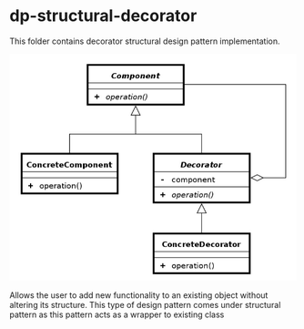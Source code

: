 dp-structural-decorator
==========================

This folder contains decorator structural design pattern implementation.

![alt text](https://github.com/FaroukBENGHARSSALLAH/design-pattern/blob/master/dp-structural/dp-structural-decorator/dp-structural-decorator.jpg "decorator pattern")

Allows the user to add new functionality to an existing object without altering its structure. This type of design pattern comes under structural pattern as this pattern acts as a wrapper to existing class
